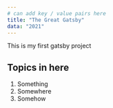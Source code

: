 ```yaml
---
# can add key / value pairs here
title: "The Great Gatsby"
data: "2021"
---
```


This is my first gatsby project

## Topics in here

1. Something
2. Somewhere
3. Somehow
